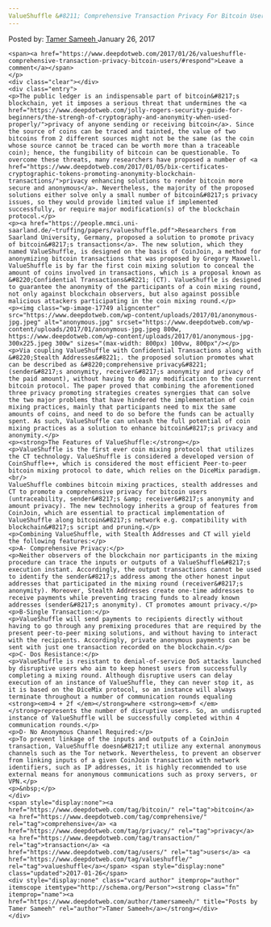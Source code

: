```yaml
---
ValueShuffle &#8211; Comprehensive Transaction Privacy For Bitcoin Users
---
```

<article class="post-listing post-17745 post type-post status-publish format-standard has-post-thumbnail hentry  tag-bitcoin tag-comprehensive tag-privacy tag-transaction tag-users tag-valueshuffle">
    <div class="post-inner">
        <span>Posted by: <a href="https://www.deepdotweb.com/author/tamersameeh/" title="">Tamer Sameeh </a></span>
    <span>January 26, 2017</span>
    
    <span><a href="https://www.deepdotweb.com/2017/01/26/valueshuffle-comprehensive-transaction-privacy-bitcoin-users/#respond">Leave a comment</a></span>
    </p>
    <div class="clear"></div>
    <div class="entry">
    <p>The public ledger is an indispensable part of bitcoin&#8217;s blockchain, yet it imposes a serious threat that undermines the <a href="https://www.deepdotweb.com/jolly-rogers-security-guide-for-beginners/the-strengh-of-cryptography-and-anonymity-when-used-properly/">privacy of anyone sending or receiving bitcoin</a>. Since the source of coins can be traced and tainted, the value of two bitcoins from 2 different sources might not be the same (as the coin whose source cannot be traced can be worth more than a traceable coin); hence, the fungibility of bitcoin can be questionable. To overcome these threats, many researchers have proposed a number of <a href="https://www.deepdotweb.com/2017/01/05/bix-certificates-cryptographic-tokens-promoting-anonymity-blockchain-transactions/">privacy enhancing solutions to render bitcoin more secure and anonymous</a>. Nevertheless, the majority of the proposed solutions either solve only a small number of bitcoin&#8217;s privacy issues, so they would provide limited value if implemented successfully, or require major modification(s) of the blockchain protocol.</p>
    <p><a href="https://people.mmci.uni-saarland.de/~truffing/papers/valueshuffle.pdf">Researchers from Saarland University, Germany, proposed a solution to promote privacy of bitcoin&#8217;s transactions</a>. The new solution, which they named ValueShuffle, is designed on the basis of CoinJoin, a method for anonymizing bitcoin transactions that was proposed by Gregory Maxwell. ValueShuffle is by far the first coin mixing solution to conceal the amount of coins involved in transactions, which is a proposal known as &#8220;Confidential Transactions&#8221; (CT). ValueShuffle is designed to guarantee the anonymity of the participants of a coin mixing round, not only against blockchain observers, but also against possible malicious attackers participating in the coin mixing round.</p>
    <p><img class="wp-image-17749 aligncenter" src="https://www.deepdotweb.com/wp-content/uploads/2017/01/anonymous-jpg.jpeg" alt="anonymous.jpg" srcset="https://www.deepdotweb.com/wp-content/uploads/2017/01/anonymous-jpg.jpeg 800w, https://www.deepdotweb.com/wp-content/uploads/2017/01/anonymous-jpg-300x225.jpeg 300w" sizes="(max-width: 800px) 100vw, 800px"/></p>
    <p>Via coupling ValueShuffle with Confidential Transactions along with &#8220;Stealth Addresses&#8221;. the proposed solution promotes what can be described as &#8220;comprehensive privacy&#8221; (sender&#8217;s anonymity, receiver&#8217;s anonymity and privacy of the paid amount), without having to do any modification to the current bitcoin protocol. The paper proved that combining the aforementioned three privacy promoting strategies creates synergies that can solve the two major problems that have hindered the implementation of coin mixing practices, mainly that participants need to mix the same amounts of coins, and need to do so before the funds can be actually spent. As such, ValueShuffle can unleash the full potential of coin mixing practices as a solution to enhance bitcoin&#8217;s privacy and anonymity.</p>
    <p><strong>The Features of ValueShuffle:</strong></p>
    <p>ValueShuffle is the first ever coin mixing protocol that utilizes the CT technology. ValueShuffle is considered a developed version of CoinShuffle++, which is considered the most efficient Peer-to-peer bitcoin mixing protocol to date, which relies on the DiceMix paradigm.<br/>
    ValueShuffle combines bitcoin mixing practices, stealth addresses and CT to promote a comprehensive privacy for bitcoin users (untraceability, sender&#8217;s &amp; receiver&#8217;s anonymity and amount privacy). The new technology inherits a group of features from CoinJoin, which are essential to practical implementation of ValueShuffle along bitcoin&#8217;s network e.g. compatibility with blockchain&#8217;s script and pruning.</p>
    <p>Combining ValueShuffle, with Stealth Addresses and CT will yield the following features:</p>
    <p>A- Comprehensive Privacy:</p>
    <p>Neither observers of the blockchain nor participants in the mixing procedure can trace the inputs or outputs of a ValueShuffle&#8217;s execution instant. Accordingly, the output transactions cannot be used to identify the sender&#8217;s address among the other honest input addresses that participated in the mixing round (receiver&#8217;s anonymity). Moreover, Stealth Addresses create one-time addresses to receive payments while preventing tracing funds to already known addresses (sender&#8217;s anonymity). CT promotes amount privacy.</p>
    <p>B-Single Transaction:</p>
    <p>ValueShuffle will send payments to recipients directly without having to go through any premixing procedures that are required by the present peer-to-peer mixing solutions, and without having to interact with the recipients. Accordingly, private anonymous payments can be sent with just one transaction recorded on the blockchain.</p>
    <p>C- Dos Resistance:</p>
    <p>ValueShuffle is resistant to denial-of-service DoS attacks launched by disruptive users who aim to keep honest users from successfully completing a mixing round. Although disruptive users can delay execution of an instance of ValueShuffle, they can never stop it, as it is based on the DiceMix protocol, so an instance will always terminate throughout a number of communication rounds equaling <strong><em>4 + 2f </em></strong>where <strong><em>f </em></strong>represents the number of disruptive users. So, an undisrupted instance of ValueShuffle will be successfully completed within 4 communication rounds.</p>
    <p>D- No Anonymous Channel Required:</p>
    <p>To prevent linkage of the inputs and outputs of a CoinJoin transaction, ValueShuffle doesn&#8217;t utilize any external anonymous channels such as the Tor network. Nevertheless, to prevent an observer from linking inputs of a given CoinJoin transaction with network identifiers, such as IP addresses, it is highly recommended to use external means for anonymous communications such as proxy servers, or VPN.</p>
    <p>&nbsp;</p>
    </div>
    <span style="display:none"><a href="https://www.deepdotweb.com/tag/bitcoin/" rel="tag">bitcoin</a> <a href="https://www.deepdotweb.com/tag/comprehensive/" rel="tag">comprehensive</a> <a href="https://www.deepdotweb.com/tag/privacy/" rel="tag">privacy</a> <a href="https://www.deepdotweb.com/tag/transaction/" rel="tag">transaction</a> <a href="https://www.deepdotweb.com/tag/users/" rel="tag">users</a> <a href="https://www.deepdotweb.com/tag/valueshuffle/" rel="tag">valueshuffle</a></span> <span style="display:none" class="updated">2017-01-26</span>
    <div style="display:none" class="vcard author" itemprop="author" itemscope itemtype="http://schema.org/Person"><strong class="fn" itemprop="name"><a href="https://www.deepdotweb.com/author/tamersameeh/" title="Posts by Tamer Sameeh" rel="author">Tamer Sameeh</a></strong></div>
    </div>
</article>

